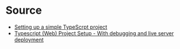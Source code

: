 # Source

- [Setting up a simple TypeScrpt project](https://javascript.plainenglish.io/setting-up-a-simple-typescript-project-b11140877e24)
- [Typescript (Web) Project Setup - With debugging and live server deployment](https://www.youtube.com/watch?v=F-ZTktb5W3E)
